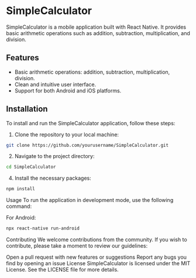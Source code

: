 # SimpleCalculator

SimpleCalculator is a mobile application built with React Native. It provides basic arithmetic operations such as addition, subtraction, multiplication, and division.

## Features

- Basic arithmetic operations: addition, subtraction, multiplication, division.
- Clean and intuitive user interface.
- Support for both Android and iOS platforms.

## Installation

To install and run the SimpleCalculator application, follow these steps:

1. Clone the repository to your local machine:

```bash
git clone https://github.com/yourusername/SimpleCalculator.git
```

2. Navigate to the project directory:
```bash
cd SimpleCalculator
```

4. Install the necessary packages:
```bash
npm install
```

Usage
To run the application in development mode, use the following command:

For Android:
```bash
npx react-native run-android
```

Contributing
We welcome contributions from the community. If you wish to contribute, please take a moment to review our guidelines:

Open a pull request with new features or suggestions
Report any bugs you find by opening an issue
License
SimpleCalculator is licensed under the MIT License. See the LICENSE file for more details.
